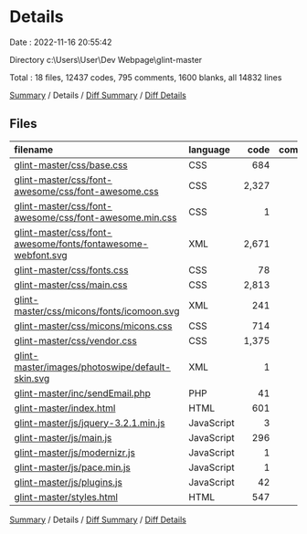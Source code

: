 # Details

Date : 2022-11-16 20:55:42

Directory c:\\Users\\User\\Dev Webpage\\glint-master

Total : 18 files,  12437 codes, 795 comments, 1600 blanks, all 14832 lines

[Summary](results.md) / Details / [Diff Summary](diff.md) / [Diff Details](diff-details.md)

## Files
| filename | language | code | comment | blank | total |
| :--- | :--- | ---: | ---: | ---: | ---: |
| [glint-master/css/base.css](/glint-master/css/base.css) | CSS | 684 | 105 | 139 | 928 |
| [glint-master/css/font-awesome/css/font-awesome.css](/glint-master/css/font-awesome/css/font-awesome.css) | CSS | 2,327 | 10 | 1 | 2,338 |
| [glint-master/css/font-awesome/css/font-awesome.min.css](/glint-master/css/font-awesome/css/font-awesome.min.css) | CSS | 1 | 3 | 1 | 5 |
| [glint-master/css/font-awesome/fonts/fontawesome-webfont.svg](/glint-master/css/font-awesome/fonts/fontawesome-webfont.svg) | XML | 2,671 | 0 | 1 | 2,672 |
| [glint-master/css/fonts.css](/glint-master/css/fonts.css) | CSS | 78 | 11 | 17 | 106 |
| [glint-master/css/main.css](/glint-master/css/main.css) | CSS | 2,813 | 295 | 495 | 3,603 |
| [glint-master/css/micons/fonts/icomoon.svg](/glint-master/css/micons/fonts/icomoon.svg) | XML | 241 | 0 | 0 | 241 |
| [glint-master/css/micons/micons.css](/glint-master/css/micons/micons.css) | CSS | 714 | 2 | 5 | 721 |
| [glint-master/css/vendor.css](/glint-master/css/vendor.css) | CSS | 1,375 | 126 | 417 | 1,918 |
| [glint-master/images/photoswipe/default-skin.svg](/glint-master/images/photoswipe/default-skin.svg) | XML | 1 | 0 | 0 | 1 |
| [glint-master/inc/sendEmail.php](/glint-master/inc/sendEmail.php) | PHP | 41 | 8 | 20 | 69 |
| [glint-master/index.html](/glint-master/index.html) | HTML | 601 | 39 | 173 | 813 |
| [glint-master/js/jquery-3.2.1.min.js](/glint-master/js/jquery-3.2.1.min.js) | JavaScript | 3 | 1 | 1 | 5 |
| [glint-master/js/main.js](/glint-master/js/main.js) | JavaScript | 296 | 67 | 109 | 472 |
| [glint-master/js/modernizr.js](/glint-master/js/modernizr.js) | JavaScript | 1 | 2 | 0 | 3 |
| [glint-master/js/pace.min.js](/glint-master/js/pace.min.js) | JavaScript | 1 | 1 | 0 | 2 |
| [glint-master/js/plugins.js](/glint-master/js/plugins.js) | JavaScript | 42 | 92 | 26 | 160 |
| [glint-master/styles.html](/glint-master/styles.html) | HTML | 547 | 33 | 195 | 775 |

[Summary](results.md) / Details / [Diff Summary](diff.md) / [Diff Details](diff-details.md)